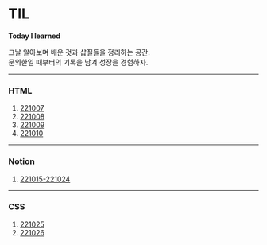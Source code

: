# TIL
**Today I learned**

그날 알아보며 배운 것과 삽질들을 정리하는 공간.   
문외한일 때부터의 기록을 남겨 성장을 경험하자.

---

### HTML

1. [221007](HTML/221007.md)
2. [221008](HTML/221008.md)
3. [221009](HTML/221009.md)
4. [221010](HTML/221010.md)
   
---

### Notion

1. [221015-221024](HTML/221015-1024.md)

---

### CSS

1. [221025](HTML/221025.md)
2. [221026](HTML/221026.md)
